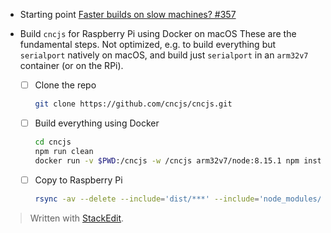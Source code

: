 * Starting point
  [Faster builds on slow machines? #357](https://github.com/cncjs/cncjs/issues/357)
* Build `cncjs` for Raspberry Pi using Docker on macOS
  These are the fundamental steps. Not optimized, e.g. to build everything but `serialport` natively on macOS, and build just `serialport` in an `arm32v7` container (or on the RPi).

  * [ ] Clone the repo
	  ``` bash
	  git clone https://github.com/cncjs/cncjs.git
    ```
  * [ ] Build everything using Docker
    ``` bash
    cd cncjs
    npm run clean
    docker run -v $PWD:/cncjs -w /cncjs arm32v7/node:8.15.1 npm install --unsafe-perm
    ```
  * [ ] Copy to Raspberry Pi
	``` bash
	rsync -av --delete --include='dist/***' --include='node_modules/***' --exclude='*' ./ pi@raspberrypi.local:/home/pi/cncjs/
	```
	
> Written with [StackEdit](https://stackedit.io/).
<!--stackedit_data:
eyJoaXN0b3J5IjpbMTg3NTMzODYyLC02NzY5ODEzMzFdfQ==
-->